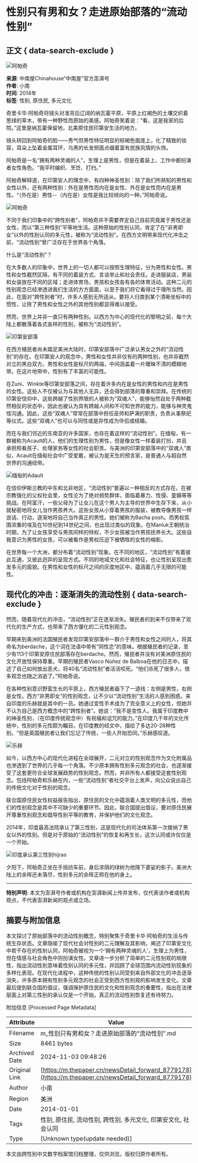 # 性别只有男和女？走进原始部落的“流动性别”

## 正文 { data-search-exclude }


![阿帕奇](https://image.thepaper.cn/publish/interaction/image/2/782/389.jpg)

**来源**: 中南屋Chinahouse“中南屋”官方澎湃号  
**作者**: 小南  
**时间**: 2014年  
**标签**: 性别, 原住民, 多元文化

奇里卡华·阿帕奇将镜头对准背后辽阔的纳瓦霍平原，平原上红褐色的土壤交织着葱绿的草木，带有一种野性而原始的美感。阿帕奇笑着说：“看，这是我家的后院。”这里是纳瓦霍保留地，北美原住民印第安生活的地方。

镜头转回到阿帕奇的脸——秀气但男性特征明显的棕褐色面庞上，化了精致的妆容，耳朵上坠着金属耳环，乌黑的长发侧面点缀着富有民族风情的头饰。

阿帕奇是一名“拥有两种灵魂的人”，生理上是男性，但是在着装上、工作中都扮演者女性角色。“我平时编织、烹饪、打扫。”

阿帕奇解释道，在印第安人的理念中，有四种神圣性别：除了我们所熟知的男性和女性以外，还有两种性别：外在是男性而内在是女性、外在是女性而内在是男性。“（外在是）男性--（内在是）女性是我比较倾向的一种。”阿帕奇说。

![阿帕奇](https://imagepphcloud.thepaper.cn/pph/image/83/788/13.jpg)

不同于我们印象中的“跨性别者”，阿帕奇并不需要界定自己目前究竟属于男性还是女性，而以“第三种性别”平等地生活。这种原始的性别认同，肯定了在“非男即女”以外的性别认同的多元性，被称为“流动性别”。在西方文明带来现代化冲击之前，“流动性别”曾广泛存在于世界各个角落。

什么是“流动性别”？

在大多数人的印象中，世界上的一切人都可以按照生理特征，分为男性和女性。男性和女性截然区隔，有不同的着装方式、言谈举止和社会责任。走进服装店，男装和女装放在不同的区域；走进体育场，男孩和女孩各有各的体育活动。这种二元的性别观念已经渗透进我们生活的方方面面，以至于我们将它看得过于理所当然。因此，在面对“跨性别者”时，许多人感到无所适从。要将人归类到某个清晰坐标中的惯性，让除了男性和女性之外的其他性别都显得难以接受。

然而，世界上并非一直只有两种性别。以西方为中心的现代化的黎明之前，每个大陆上都散落着各式各样的性别，被称为“流动性别”。

![印第安部落](https://imagepphcloud.thepaper.cn/pph/image/83/788/16.jpg)

在西方殖民者尚未踏足美洲大陆时，印第安部落中广泛承认男女之外的“流动性别”的存在。在印第安人的观念中，男性和女性并非仅有的两种性别，也并非截然对立的黑白双方。男性和女性是标尺的两端，中间涵盖着一片暧昧不清的模糊地带。在这片地带中，性别有了丰富的可能性。

在Zuni、Winkte等印第安部落之间，存在着许多内在是女性的男性和内在是男性的女性。这些人不仅被认为与其他人无异，还会得到部落的尊重和崇拜。在传统的印第安信仰中，这些跨越了性别界限的人被称为“双魂人”，能够怡然自处于两种截然相反的状态中，因此也被认为具有跨越人间和不可知世界的能力，能够与神灵鬼怪沟通。因此，这些“双魂人”常常在部落中担任巫师和萨满的职责，负责从事祭祀等仪式。这些“双魂人”也可以与同性或是异性成为伴侣或结婚。

而在与我们邻近的东南亚的许多国家，也存在着这样的“流动性别”。在缅甸，有一群被称为Acault的人，他们的生理性别为男性，但是像女性一样着装打扮，并且承担照看孩子、处理家务等女性的社会职责。与美洲的印第安部落中的“双魂人”类似，Acault在缅甸社会中广受爱戴，被认为是天生的预言家，是普通人与超自然世界的沟通纽带。

![缅甸的Adault](https://imagepphcloud.thepaper.cn/pph/image/83/788/17.jpg)

在信仰伊斯兰教的中东和北非地区，“流动性别”普遍以一种相反的方式存在。在被宗教强化的父权社会里，女性沦为了绝对弱势群体，面临着暴力、性侵、童婚等等挑战。在阿富汗，一些父母为了让女儿在这个男人为主导的世界中生存下来，从小就秘密地将女儿当作男孩养大。这些女孩从小穿着男孩的服装，被教导像男孩一样说话、行动，逐渐地将自己当作真正的男性。她们被称为Bacha posh。而男权氛围浓重的埃及在10世纪到14世纪之间，也出现过类似的现象。在Manluk王朝统治时期，为了让女孩享受与男孩同样的特权，不少女孩被当作男孩抚养长大。这些自我意识为男性的女孩，可以被看作是男权压迫下被牺牲的女性的缩影。

在世界每一个大洲，都分布着“流动性别”现象。在不同的地区，“流动性别”有着彼此互通，又彼此迥异的呈现方式。不同的地域文化和社会特征，也让性别呈现出愈发多元的面貌。在男性和女性的标尺之间的灰度地区中，蕴涵着几乎无限的可能性。

## 现代化的冲击：逐渐消失的流动性别 { data-search-exclude }

然而，随着现代化的冲击，“流动性别”正在逐渐消失。殖民者的到来不仅带来了现代化的生产方式，也带来了西方僵化的二元性别观念。

早期来到美洲的法国殖民者发现印第安部落中一群介于男性和女性之间的人，将其命名为berdache，这个词在法语中带有“同性恋”的意味。根据殖民者的记录，至少有113个印第安原住民部落存在berdache。然而，殖民者并没有对美洲原住民的文化开放性保持尊重。早期的殖民者Vasco Núñez de Balboa在他的日志中，描述了自己如何放出恶犬，将40名“流动性别”者活活咬死。“他们杀死了很多人，很多观念也随之消逝了。”阿帕奇说。

在各种性别意识野蛮生长的平原上，西方殖民者画下了一道线：左侧是男性，右侧是女性。西方“非男即女”的性别观念，让不少以“流动性别”生活的人感到困惑。来自印度的乐赫就是其中的一员。她通过变性手术成为了完全意义上的女性，但她并不认为自己是西方概念中的“跨性别者”。她说：“我不是变性人。我属于印度教中的神圣性别，（在印度传统观念中）有祝福和诅咒的能力。”在印度几千年的文化传统中，性别的多元性颇为瞩目。在印度教的经文中，描绘了多达20-28种性别。“但是英国殖民者让我们忘记了传统，一些人开始恐同。”乐赫感叹道。

![乐赫](https://imagepphcloud.thepaper.cn/pph/image/83/788/21.jpg)

如今，以西方中心的现代化进程在全球展开，二元对立的性别观念作为文化附属品也渗透到了世界的几乎每一个角落。不少原本拥有性别多元观念的社会，也逐渐接受了这套更符合全球发展趋势的性别观念。然而，并非所有人都接受这套性别观念。包括阿帕奇和乐赫在内，一些“流动性别”者社交平台上发声，向公众说出自己的传统文化对于性别的观念。

联合国原住民女性权益报告指出，原住民的文化中蕴涵着人类文明的多元性，而他们的性别观念是其中不可缺少的重要环节。因此，联合国提出倡议，要对原住民展开尊重性别观念和倡导性别平等的教育，并保护他们的文化观念。

2014年，印度最高法院承认了第三性别，这是现代化的司法体系第一次接纳了男女以外的性别。但是对于原始的“流动性别”的恢复和再生长，这次认同或许仅仅是一个开始。

![印度承认第三性别hijras](https://imagepphcloud.thepaper.cn/pph/image/83/788/26.jpg)

夕阳下，阿帕奇正坐在手摇纺车前，身后浓荫的绿树为他降下婆娑的影子。美洲大陆上的余晖还未落尽，性别多元的余晖正照在他的身上。

---

**特别声明**: 本文为澎湃号作者或机构在澎湃新闻上传并发布，仅代表该作者或机构观点，不代表澎湃新闻的观点或立场。

## 摘要与附加信息

<!-- tcd_abstract -->
本文探讨了原始部落中的流动性别概念，特别聚焦于奇里卡华·阿帕奇的生活与传统生存状态。文章隐喻了现代社会对性别的二元理解及其影响，阐述了印第安文化中若干存在的性别认同，阿帕奇被视为一个‘拥有两种灵魂的人’，生理上为男性，但在情感与社会角色中则扮演女性。文章进一步分析了简单的二元性别观的局限性，指出流动性别意味着性别认同的多元性，并回顾了全球范围内流动性别现象的多样化表现。在现代化进程中，这种传统的性别认同受到来自外部文化的冲击逐渐消失，许多原本拥有性别多元观念的社会正受到西方性别观的影响发生变化。文章最后提到联合国的倡议，强调保护原住民的文化和性别观念的重要性，指出在法律层面上对第三性别的承认仅是一个开始，真正的流动性别恢复还有待努力。
<!-- tcd_abstract_end -->

附加信息 [Processed Page Metadata]

| Attribute       | Value                                  |
|-----------------|----------------------------------------|
| Filename        | m_性别只有男和女？走进原始部落的“流动性别”.md                             |
| Size            | 8461 bytes                           |
| Archived Date   | 2024-11-03 09:48:26                             |
| Original Link   | [https://m.thepaper.cn/newsDetail_forward_8779178](https://m.thepaper.cn/newsDetail_forward_8779178)                       |
| Author          | 小南                               |
| Region          | 美洲                               |
| Date            | 2014-01-01                                 |
| Tags            | 性别, 原住民, 流动性别, 跨性别, 多元文化, 印第安文化, 社会认同                                 |
| Type            | [Unknown type(update needed)]                                 |
<!-- tcd_table_end -->

本文由跨性别中文数字档案馆归档整理，仅供浏览。版权归原作者所有。
